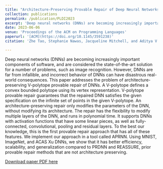 ```yaml
---
title: "Architecture-Preserving Provable Repair of Deep Neural Networks"
collection: publications
permalink: /publication/PLDI2023
excerpt: 'Deep neural networks (DNNs) are becoming increasingly important components of software, and are considered the state-of-the-art solution for a number of problems, such as image recognition. However, DNNs are far from infallible, and incorrect behavior of DNNs can have disastrous real-world consequences. This paper addresses the problem of architecture-preserving V-polytope provable repair of DNNs. A V-polytope defines a convex bounded polytope using its vertex representation. V-polytope provable repair guarantees that the repaired DNN satisfies the given specification on the infinite set of points in the given V-polytope. An architecture-preserving repair only modifies the parameters of the DNN, without modifying its architecture. The repair has the flexibility to modify multiple layers of the DNN, and runs in polynomial time. It supports DNNs with activation functions that have some linear pieces, as well as fully-connected, convolutional, pooling and residual layers. To the best our knowledge, this is the first provable repair approach that has all of these features. We implement our approach in a tool called APRNN. Using MNIST, ImageNet, and ACAS Xu DNNs, we show that it has better efficiency, scalability, and generalization compared to PRDNN and REASSURE, prior provable repair methods that are not architecture preserving.'
date: 2023-06-06
venue: 'Proceedings of the ACM on Programming Languages'
paperurl: '[ACM](https://doi.org/10.1145/3591238)'
citation: 'Zhe Tao, Stephanie Nawas, Jacqueline Mitchell, and Aditya V. Thakur. 2023. Architecture-Preserving Provable Repair of Deep Neural Networks. <i>Proc. ACM Program. Lang.</i> 7, PLDI, Article 124 (June 2023), 25 pages. https://doi.org/10.1145/3591238'

---
```

Deep neural networks (DNNs) are becoming increasingly important components of software, and are considered the state-of-the-art solution for a number of problems, such as image recognition. However, DNNs are far from infallible, and incorrect behavior of DNNs can have disastrous real-world consequences. This paper addresses the problem of architecture-preserving V-polytope provable repair of DNNs. A V-polytope defines a convex bounded polytope using its vertex representation. V-polytope provable repair guarantees that the repaired DNN satisfies the given specification on the infinite set of points in the given V-polytope. An architecture-preserving repair only modifies the parameters of the DNN, without modifying its architecture. The repair has the flexibility to modify multiple layers of the DNN, and runs in polynomial time. It supports DNNs with activation functions that have some linear pieces, as well as fully-connected, convolutional, pooling and residual layers. To the best our knowledge, this is the first provable repair approach that has all of these features. We implement our approach in a tool called APRNN. Using MNIST, ImageNet, and ACAS Xu DNNs, we show that it has better efficiency, scalability, and generalization compared to PRDNN and REASSURE, prior provable repair methods that are not architecture preserving.

[Download paper PDF here](http://academicpages.github.io/files/PLDI2023.pdf)

